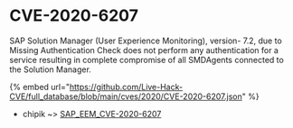 # CVE-2020-6207

SAP Solution Manager (User Experience Monitoring), version- 7.2, due to Missing Authentication Check does not perform any authentication for a service resulting in complete compromise of all SMDAgents connected to the Solution Manager.

{% embed url="https://github.com/Live-Hack-CVE/full_database/blob/main/cves/2020/CVE-2020-6207.json" %}


* chipik ~> [SAP_EEM_CVE-2020-6207](https://www.alice-snow.ru/2020/database/cve-2020-6207/sap_eem_cve-2020-6207-chipik)